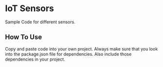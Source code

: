 # IoT Sensors
Sample Code for different sensors.

## How To Use
Copy and paste code into your own project. Always make sure that you look into the package.json file for dependencies. Also include those dependencies in your project.
